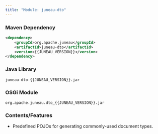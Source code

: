 ```yaml
---
title: "Module: juneau-dto"
---
```


### Maven Dependency

```xml
<dependency>
    <groupId>org.apache.juneau</groupId>
    <artifactId>juneau-dto</artifactId>
    <version>{{JUNEAU_VERSION}}</version>
</dependency>
```

### Java Library

```text
juneau-dto-{{JUNEAU_VERSION}}.jar
```

### OSGi Module

```text
org.apache.juneau.dto_{{JUNEAU_VERSION}}.jar
```

### Contents/Features
- Predefined POJOs for generating commonly-used document types.
